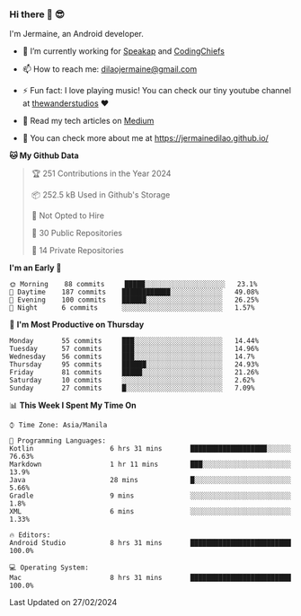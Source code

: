 ### Hi there 👋 😎
I'm Jermaine, an Android developer.

- 🔭 I’m currently working for [Speakap](https://www.speakap.com/) and [CodingChiefs](https://codingchiefs.com/en/)

- 📫 How to reach me: dilaojermaine@gmail.com

- ⚡ Fun fact: I love playing music! You can check our tiny youtube channel at [thewanderstudios](https://www.youtube.com/thewanderstudios) ♥️

- 📖 Read my tech articles on [Medium](https://jermainedilao.medium.com/)

- 👀 You can check more about me at https://jermainedilao.github.io/

<!--
**jermainedilao/jermainedilao** is a ✨ _special_ ✨ repository because its `README.md` (this file) appears on your GitHub profile.

Here are some ideas to get you started:

- 🔭 I’m currently working on ...
- 🌱 I’m currently learning ...
- 👯 I’m looking to collaborate on ...
- 🤔 I’m looking for help with ...
- 💬 Ask me about ...
- 📫 How to reach me: ...
- 😄 Pronouns: ...
- ⚡ Fun fact: ...
-->

<!--START_SECTION:waka-->
**🐱 My Github Data** 

> 🏆 251 Contributions in the Year 2024
 > 
> 📦 252.5 kB Used in Github's Storage 
 > 
> 🚫 Not Opted to Hire
 > 
> 📜 30 Public Repositories 
 > 
> 🔑 14 Private Repositories  
 > 
**I'm an Early 🐤** 

```text
🌞 Morning    88 commits     █████░░░░░░░░░░░░░░░░░░░░   23.1% 
🌆 Daytime    187 commits    ████████████░░░░░░░░░░░░░   49.08% 
🌃 Evening    100 commits    ██████░░░░░░░░░░░░░░░░░░░   26.25% 
🌙 Night      6 commits      ░░░░░░░░░░░░░░░░░░░░░░░░░   1.57%

```
📅 **I'm Most Productive on Thursday** 

```text
Monday       55 commits     ███░░░░░░░░░░░░░░░░░░░░░░   14.44% 
Tuesday      57 commits     ███░░░░░░░░░░░░░░░░░░░░░░   14.96% 
Wednesday    56 commits     ███░░░░░░░░░░░░░░░░░░░░░░   14.7% 
Thursday     95 commits     ██████░░░░░░░░░░░░░░░░░░░   24.93% 
Friday       81 commits     █████░░░░░░░░░░░░░░░░░░░░   21.26% 
Saturday     10 commits     ░░░░░░░░░░░░░░░░░░░░░░░░░   2.62% 
Sunday       27 commits     █░░░░░░░░░░░░░░░░░░░░░░░░   7.09%

```


📊 **This Week I Spent My Time On** 

```text
⌚︎ Time Zone: Asia/Manila

💬 Programming Languages: 
Kotlin                   6 hrs 31 mins       ███████████████████░░░░░░   76.63% 
Markdown                 1 hr 11 mins        ███░░░░░░░░░░░░░░░░░░░░░░   13.9% 
Java                     28 mins             █░░░░░░░░░░░░░░░░░░░░░░░░   5.66% 
Gradle                   9 mins              ░░░░░░░░░░░░░░░░░░░░░░░░░   1.8% 
XML                      6 mins              ░░░░░░░░░░░░░░░░░░░░░░░░░   1.33%

🔥 Editors: 
Android Studio           8 hrs 31 mins       █████████████████████████   100.0%

💻 Operating System: 
Mac                      8 hrs 31 mins       █████████████████████████   100.0%

```


 Last Updated on 27/02/2024
<!--END_SECTION:waka-->
